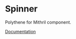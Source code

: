 # Spinner

Polythene for Mithril component.

[Documentation](../../docs/components/mithril/spinner.md)
